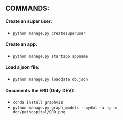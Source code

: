 ## COMMANDS:

#### Create an super user:
- `python manage.py createsuperuser`
#### Create an app:
- `python manage.py startapp appname`
#### Load a json file:
- `python manage.py loaddata db.json`
#### Documents the ERD (Only DEV):
- `conda install graphviz`
- `python manage.py graph_models --pydot -a -g -o doc/pethospital/ERD.png`